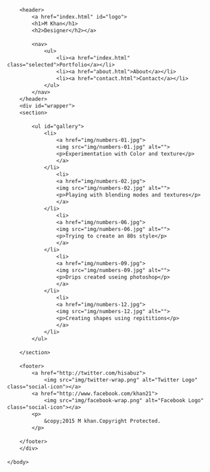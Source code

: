 <html>
    <head>
        <meta charset="UTF-8">
        <meta name="viewport" content="width=device-width, initial-scale=1.0">
        <link rel="stylesheet" href="css/normalize.css">
        <link href='http://fonts.googleapis.com/css?family=Changa+One|Open+Sans+Condensed:300' rel='stylesheet' type='text/css'>
        <link rel="stylesheet" href="css/main.css">
        <link rel="stylesheet" href="css/responsive.css">
    </head>
    <body>
        
        <header> 
            <a href="index.html" id="logo">
            <h1>M Khan</h1>
            <h2>Designer</h2></a>
            
            <nav>
                <ul>
                    <li><a href="index.html" class="selected">Portfolio</a></li>
                    <li><a href="about.html">About</a></li>
                    <li><a href="contact.html">Contact</a></li>
                </ul>
            </nav>
        </header>
        <div id="wrapper">
        <section>
          
            <ul id="gallery">
                <li>
                    <a href="img/numbers-01.jpg">
                    <img src="img/numbers-01.jpg" alt="">
                    <p>Experimentation with Color and texture</p>
                    </a>
                </li>
                    <li>
                    <a href="img/numbers-02.jpg">
                    <img src="img/numbers-02.jpg" alt="">
                    <p>Playing with blending modes and textures</p>
                    </a>
                </li>
                    <li>
                    <a href="img/numbers-06.jpg">
                    <img src="img/numbers-06.jpg" alt="">
                    <p>Trying to create an 80s style</p>
                    </a>
                </li>
                    <li>
                    <a href="img/numbers-09.jpg">
                    <img src="img/numbers-09.jpg" alt="">
                    <p>Drips created useing photoshop</p>
                    </a>
                </li>
                    <li>
                    <a href="img/numbers-12.jpg">
                    <img src="img/numbers-12.jpg" alt="">
                    <p>Creating shapes using repititions</p>
                    </a>
                </li>
            </ul>
            
        </section>
        
        <footer>
            <a href="http://twitter.com/hisabuz">
                <img src="img/twitter-wrap.png" alt="Twitter Logo" class="social-icon"></a>
            <a href="http://www.facebook.com/khan21">
                <img src="img/facebook-wrap.png" alt="Facebook Logo" class="social-icon"></a>
            <p>
                &copy;2015 M khan.Copyright Protected.
            </p>
            
        </footer>
        </div>
        
    </body>
</html>
